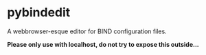 # pybindedit
A webbrowser-esque editor for BIND configuration files.

**Please only use with localhost, do not try to expose this outside...**

